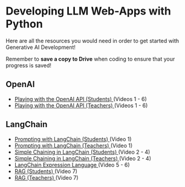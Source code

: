 # Developing LLM Web-Apps with Python
Here are all the resources you would need in order to get started with Generative AI Development!

Remember to **save a copy to Drive** when coding to ensure that your progress is saved!

## OpenAI
* <a href = "https://colab.research.google.com/drive/18tilSatZ8Nkx0S_ZObPHj5C3PpZqpRMm?usp=sharing"> Playing with the OpenAI API (Students) </a> (Videos 1 - 6)
* <a href = "https://colab.research.google.com/drive/1kZrcCurdn9Wu4SkzwxgHY0NkVsYZ8de8?usp=sharing"> Playing with the OpenAI API (Teachers) </a> (Videos 1 - 6)

## LangChain
* <a href = "https://colab.research.google.com/drive/1b4LkExqEq3jOsI-XHZ_KxSe65Y2cJKyM?usp=sharing"> Prompting with LangChain (Students) </a> (Video 1)
* <a href = "https://colab.research.google.com/drive/1oxXFYBqMMsVVQnlNVo4glPS12TIcLp78?usp=sharing"> Prompting with LangChain (Teachers) </a> (Video 1)
* <a href = "https://colab.research.google.com/drive/1nlPGdMKmpZItuffROo8WXgJI4ys3TlDJ?usp=sharing"> Simple Chaining in LangChain (Students) </a> (Video 2 - 4)
* <a href = "https://colab.research.google.com/drive/139hyu4p2SceQi9Zyk_-WUE3hMjOceXCL?usp=sharing"> Simple Chaining in LangChain (Teachers) </a> (Video 2 - 4)
* <a href = "https://colab.research.google.com/drive/1_93204e3dBwlpTA7i_kJnDc_KS34t4TG"> LangChain Expression Language </a> (Video 5 - 6)
* <a href = "https://colab.research.google.com/drive/12460e4mZhq6sUoWmaiYql6yvGRNzEzjd?usp=sharing"> RAG (Students) </a> (Video 7)
* <a href = "https://colab.research.google.com/drive/1O7FsD6PJH_PZaLwpRpq7dPUY-VMZ3vvG"> RAG (Teachers) </a> (Video 7)
